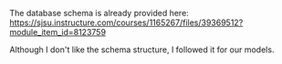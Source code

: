 The database schema is already provided here:
https://sjsu.instructure.com/courses/1165267/files/39369512?module_item_id=8123759

Although I don't like the schema structure, I followed it for our models.